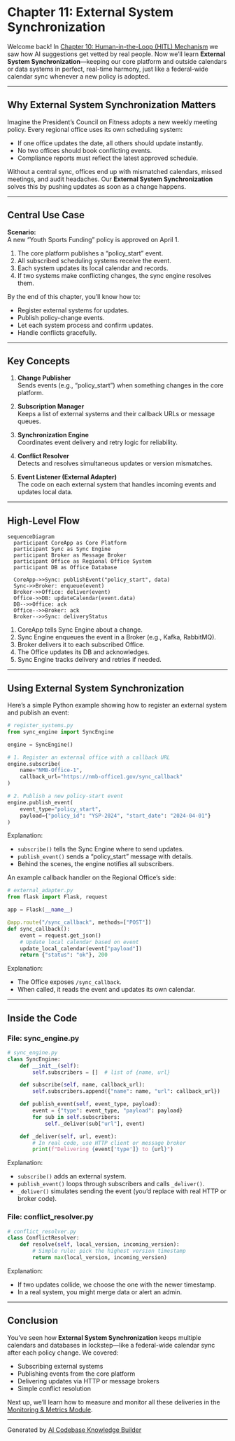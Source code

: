 # Chapter 11: External System Synchronization

Welcome back! In [Chapter 10: Human-in-the-Loop (HITL) Mechanism](10_human_in_the_loop__hitl__mechanism_.md) we saw how AI suggestions get vetted by real people. Now we’ll learn **External System Synchronization**—keeping our core platform and outside calendars or data systems in perfect, real-time harmony, just like a federal-wide calendar sync whenever a new policy is adopted.

---

## Why External System Synchronization Matters

Imagine the President’s Council on Fitness adopts a new weekly meeting policy. Every regional office uses its own scheduling system:

- If one office updates the date, all others should update instantly.  
- No two offices should book conflicting events.  
- Compliance reports must reflect the latest approved schedule.

Without a central sync, offices end up with mismatched calendars, missed meetings, and audit headaches. Our **External System Synchronization** solves this by pushing updates as soon as a change happens.

---

## Central Use Case

**Scenario:**  
A new “Youth Sports Funding” policy is approved on April 1.  

1. The core platform publishes a “policy_start” event.  
2. All subscribed scheduling systems receive the event.  
3. Each system updates its local calendar and records.  
4. If two systems make conflicting changes, the sync engine resolves them.

By the end of this chapter, you’ll know how to:

- Register external systems for updates.  
- Publish policy-change events.  
- Let each system process and confirm updates.  
- Handle conflicts gracefully.

---

## Key Concepts

1. **Change Publisher**  
   Sends events (e.g., “policy_start”) when something changes in the core platform.

2. **Subscription Manager**  
   Keeps a list of external systems and their callback URLs or message queues.

3. **Synchronization Engine**  
   Coordinates event delivery and retry logic for reliability.

4. **Conflict Resolver**  
   Detects and resolves simultaneous updates or version mismatches.

5. **Event Listener (External Adapter)**  
   The code on each external system that handles incoming events and updates local data.

---

## High-Level Flow

```mermaid
sequenceDiagram
  participant CoreApp as Core Platform
  participant Sync as Sync Engine
  participant Broker as Message Broker
  participant Office as Regional Office System
  participant DB as Office Database

  CoreApp->>Sync: publishEvent("policy_start", data)
  Sync->>Broker: enqueue(event)
  Broker->>Office: deliver(event)
  Office->>DB: updateCalendar(event.data)
  DB-->>Office: ack
  Office-->>Broker: ack
  Broker-->>Sync: deliveryStatus
```

1. CoreApp tells Sync Engine about a change.  
2. Sync Engine enqueues the event in a Broker (e.g., Kafka, RabbitMQ).  
3. Broker delivers it to each subscribed Office.  
4. The Office updates its DB and acknowledges.  
5. Sync Engine tracks delivery and retries if needed.

---

## Using External System Synchronization

Here’s a simple Python example showing how to register an external system and publish an event:

```python
# register_systems.py
from sync_engine import SyncEngine

engine = SyncEngine()

# 1. Register an external office with a callback URL
engine.subscribe(
    name="NMB-Office-1",
    callback_url="https://nmb-office1.gov/sync_callback"
)

# 2. Publish a new policy-start event
engine.publish_event(
    event_type="policy_start",
    payload={"policy_id": "YSP-2024", "start_date": "2024-04-01"}
)
```

Explanation:  
- `subscribe()` tells the Sync Engine where to send updates.  
- `publish_event()` sends a “policy_start” message with details.  
- Behind the scenes, the engine notifies all subscribers.

An example callback handler on the Regional Office’s side:

```python
# external_adapter.py
from flask import Flask, request

app = Flask(__name__)

@app.route("/sync_callback", methods=["POST"])
def sync_callback():
    event = request.get_json()
    # Update local calendar based on event
    update_local_calendar(event["payload"])
    return {"status": "ok"}, 200
```

Explanation:  
- The Office exposes `/sync_callback`.  
- When called, it reads the event and updates its own calendar.

---

## Inside the Code

### File: sync_engine.py

```python
# sync_engine.py
class SyncEngine:
    def __init__(self):
        self.subscribers = []  # list of {name, url}

    def subscribe(self, name, callback_url):
        self.subscribers.append({"name": name, "url": callback_url})

    def publish_event(self, event_type, payload):
        event = {"type": event_type, "payload": payload}
        for sub in self.subscribers:
            self._deliver(sub["url"], event)

    def _deliver(self, url, event):
        # In real code, use HTTP client or message broker
        print(f"Delivering {event['type']} to {url}")
```

Explanation:  
- `subscribe()` adds an external system.  
- `publish_event()` loops through subscribers and calls `_deliver()`.  
- `_deliver()` simulates sending the event (you’d replace with real HTTP or broker code).

### File: conflict_resolver.py

```python
# conflict_resolver.py
class ConflictResolver:
    def resolve(self, local_version, incoming_version):
        # Simple rule: pick the highest version timestamp
        return max(local_version, incoming_version)
```

Explanation:  
- If two updates collide, we choose the one with the newer timestamp.  
- In a real system, you might merge data or alert an admin.

---

## Conclusion

You’ve seen how **External System Synchronization** keeps multiple calendars and databases in lockstep—like a federal-wide calendar sync after each policy change. We covered:

- Subscribing external systems  
- Publishing events from the core platform  
- Delivering updates via HTTP or message brokers  
- Simple conflict resolution  

Next up, we’ll learn how to measure and monitor all these deliveries in the [Monitoring & Metrics Module](12_monitoring___metrics_module_.md).

---

Generated by [AI Codebase Knowledge Builder](https://github.com/The-Pocket/Tutorial-Codebase-Knowledge)